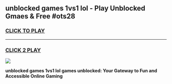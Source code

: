 
## unblocked games 1vs1 lol - Play Unblocked Gmaes & Free #ots28
<h3>
<a href="https://premium.freeplayer.one?title=unblocked_games_1vs1_lol&ref=01M">CLICK TO PLAY</a></h3>
<hr>

<h3>
<a href="https://premium.freeplayer.one?title=unblocked_games_1vs1_lol&ref=01M">CLICK 2 PLAY</a>
  
</h3>

<a href="https://premium.freeplayer.one?title=unblocked_games_1vs1_lol&ref=01M"><img src="https://clearcache.store/games.png"></a>


**unblocked games 1vs1 lol games unblocked: Your Gateway to Fun and Accessible Online Gaming**
